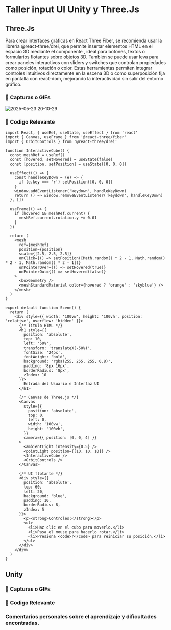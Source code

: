 # Taller input UI Unity y Three.Js

## Three.Js

Para crear interfaces gráficas en React Three Fiber, se recomienda usar la librería @react-three/drei, que permite insertar elementos HTML en el espacio 3D mediante el componente <Html />, ideal para botones, textos o formularios flotantes sobre objetos 3D. También se puede usar leva para crear paneles interactivos con sliders y switches que controlan propiedades como posición, rotación o color. Estas herramientas permiten integrar controles intuitivos directamente en la escena 3D o como superposición fija en pantalla con react-dom, mejorando la interactividad sin salir del entorno gráfico.

### 📸 Capturas o GIFs
![2025-05-23 20-10-29](https://github.com/user-attachments/assets/1158e0c7-ecd0-4bd0-9e10-6916210628af)


### 🎯 Codigo Relevante

    import React, { useRef, useState, useEffect } from 'react'
    import { Canvas, useFrame } from '@react-three/fiber'
    import { OrbitControls } from '@react-three/drei'
    
    function InteractiveCube() {
      const meshRef = useRef()
      const [hovered, setHovered] = useState(false)
      const [position, setPosition] = useState([0, 0, 0])
    
      useEffect(() => {
        const handleKeyDown = (e) => {
          if (e.key === 'r') setPosition([0, 0, 0])
        }
        window.addEventListener('keydown', handleKeyDown)
        return () => window.removeEventListener('keydown', handleKeyDown)
      }, [])
    
      useFrame(() => {
        if (hovered && meshRef.current) {
          meshRef.current.rotation.y += 0.01
        }
      })
    
      return (
        <mesh
          ref={meshRef}
          position={position}
          scale={[2.5, 2.5, 2.5]}
          onClick={() => setPosition([Math.random() * 2 - 1, Math.random() * 2 - 1, Math.random() * 2 - 1])}
          onPointerOver={() => setHovered(true)}
          onPointerOut={() => setHovered(false)}
        >
          <boxGeometry />
          <meshStandardMaterial color={hovered ? 'orange' : 'skyblue'} />
        </mesh>
      )
    }
    
    export default function Scene() {
      return (
        <div style={{ width: '100vw', height: '100vh', position: 'relative', overflow: 'hidden' }}>
          {/* Título HTML */}
          <h1 style={{
            position: 'absolute',
            top: 10,
            left: '50%',
            transform: 'translateX(-50%)',
            fontSize: '24px',
            fontWeight: 'bold',
            background: 'rgba(255, 255, 255, 0.8)',
            padding: '8px 16px',
            borderRadius: '8px',
            zIndex: 10
          }}>
            Entrada del Usuario e Interfaz UI
          </h1>
    
          {/* Canvas de Three.js */}
          <Canvas
            style={{
              position: 'absolute',
              top: 0,
              left: 0,
              width: '100vw',
              height: '100vh',
            }}
            camera={{ position: [0, 0, 4] }}
          >
            <ambientLight intensity={0.5} />
            <pointLight position={[10, 10, 10]} />
            <InteractiveCube />
            <OrbitControls />
          </Canvas>
    
          {/* UI flotante */}
          <div style={{
            position: 'absolute',
            top: 60,
            left: 20,
            background: 'blue',
            padding: 10,
            borderRadius: 8,
            zIndex: 5
          }}>
            <p><strong>Controles:</strong></p>
            <ul>
              <li>Haz clic en el cubo para moverlo.</li>
              <li>Pasa el mouse para hacerlo rotar.</li>
              <li>Presiona <code>r</code> para reiniciar su posición.</li>
            </ul>
          </div>
        </div>
      )
    }

## Unity



### 📸 Capturas o GIFs


### 🎯 Codigo Relevante

### Comentarios personales sobre el aprendizaje y dificultades encontradas.


